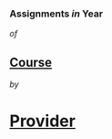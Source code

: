 ### **Assignments** *in* **Year**<br>
*of*<br>
## **[Course](https://cs50.harvard.edu/web/2020/)**<br>
*by*<br>
# **[Provider](https://www.harvard.edu/)**<br>
